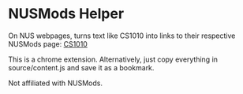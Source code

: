 # NUSMods Helper

On NUS webpages, turns text like CS1010 into links to their respective NUSMods page: [CS1010](https://nusmods.com/modules/CS1010)

This is a chrome extension. Alternatively, just copy everything in source/content.js and save it as a bookmark.




Not affiliated with NUSMods.
